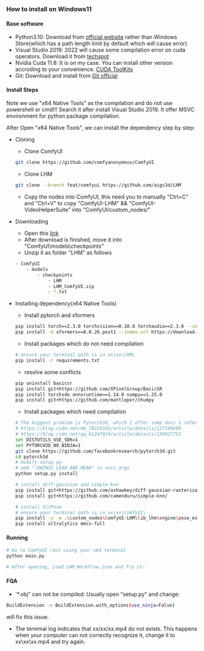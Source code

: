 ### How to install on Windows11

#### Base software
- Python3.10: Download from [official website](https://www.python.org/ftp/python/3.10.11/python-3.10.11-amd64.exe)  rather than Windows Store(which has a path length limit by default which will cause error)
- Visual Studio 2019: 2022 will cause some compilation error on cuda operators. Download it from [techspot](https://www.techspot.com/downloads/7241-visual-studio-2019.html)
- Nvidia Cuda 11.8: It is on my case. You can install other version accroding to your convenience. [CUDA ToolKits](https://developer.nvidia.com/cuda-11-8-0-download-archive?target_os=Windows)
- Git: Download and install from [Git official](https://git-scm.com/)

#### Install Steps
Note we use "x64 Native Tools" as the compilation and do not use powershell or cmd!!! Search it after install Visual Studio 2019. It offer MSVC environment for python package compilation.

After Open "x64 Native Tools", we can install the dependency step by step:
- Cloning
    - Clone ComfyUI
    ```bash
    git clone https://github.com/comfyanonymous/ComfyUI
    ```
    - Clone LHM
    ```bash
    git clone --branch feat/comfyui https://github.com/aigc3d/LHM
    ```
    - Copy the nodes into ComfyUI, this need you to manually "Ctrl+C" and "Ctrl+V" to copy "ComfyUI-LHM" && "ComfyUI-VideoHelperSuite" into "ComfyUI/custom_nodes/"

- Downloading
    - Open this [link](https://virutalbuy-public.oss-cn-hangzhou.aliyuncs.com/share/aigc3d/data/LHM/ComfyUI/LHM_ComfyUI.zip)
    - After download is finished, move it into "ComfyUI\models\checkpoints\"
    - Unzip it as folder "LHM" as follows
    ```bash
    - ComfyUI
        - models
            - checkpoints
                - LHM
                - LHM_ComfyUI.zip
                - *.txt
    ```

- Installing dependency(x64 Native Tools)
    - Install pytorch and xformers
    ```bash
    pip install torch==2.3.0 torchvision==0.18.0 torchaudio==2.3.0 --index-url https://download.pytorch.org/whl/cu118
    pip install -U xformers==0.0.26.post1 --index-url https://download.pytorch.org/whl/cu118
    ```
    - Install packages which do not need compilation
    ```bash
    # ensure your terminal path is in xx\xx\LHM\
    pip install -r requirements.txt
    ```
    - resolve some conflicts
    ```bash
    pip uninstall basicsr
    pip install git+https://github.com/XPixelGroup/BasicSR
    pip install torchsde onnxruntime==1.14.0 numpy==1.25.0
    pip install git+https://github.com/mattloper/chumpy
    ```

    - Install packages which need compilation
    ```bash 
    # The biggest problem is Pytorch3d, which I offer some docs I refer to:
    # https://blog.csdn.net/m0_70229101/article/details/127196699
    # https://blog.csdn.net/qq_61247019/article/details/139927752
    set DISTUTILS_USE_SDK=1
    set PYTORCH3D_NO_NINJA=1
    git clone https://github.com/facebookresearch/pytorch3d.git
    cd pytorch3d
    # modify setup.py
    # add "-DWIN32_LEAN_AND_MEAN" in nvcc_args
    python setup.py install

    # install diff-gaussian and simple-knn
    pip install git+https://github.com/ashawkey/diff-gaussian-rasterization/
    pip install git+https://github.com/camenduru/simple-knn/

    # install VitPose
    # ensure your terminal path is in xx\xx\ComfyUI\
    pip install -v -e .\custom_nodes\ComfyUI-LHM\lib_lhm\engine\pose_estimation\third-party\ViTPose
    pip install ultralytics mmcv-full
    ```

#### Running
```bash
# Go to ComfyUI root using your x64 terminal
python main.py

# After opening, Load LHM_WorkFlow.json and Try it~
```


#### FQA

- '*.obj" can not be compiled: Usually open "setup.py" and change:
```bash
BuildExtension -> BuildExtension.with_options(use_ninja=False)
```
will fix this issue.

- The ternimal log indicates that xx/xx/xx.mp4 do not exists. This happens when your computer can not correctly recognize it, change it to xx\xx\xx.mp4 and try again.